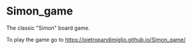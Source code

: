 # Simon_game
The classic "Simon" board game.

To play the game go to https://pietropandimiglio.github.io/Simon_game/
